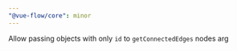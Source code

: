 ```yaml
---
"@vue-flow/core": minor
---
```


Allow passing objects with only `id` to `getConnectedEdges` nodes arg
